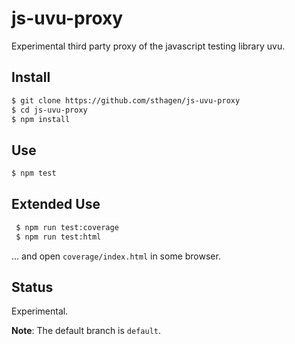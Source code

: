 # js-uvu-proxy

Experimental third party proxy of the javascript testing library uvu.

## Install

```bash
$ git clone https://github.com/sthagen/js-uvu-proxy
$ cd js-uvu-proxy
$ npm install
```

## Use

``` bash
$ npm test
```

## Extended Use

``` bash
 $ npm run test:coverage
 $ npm run test:html
```

... and open `coverage/index.html` in some browser.

## Status

Experimental.

**Note**: The default branch is `default`.
